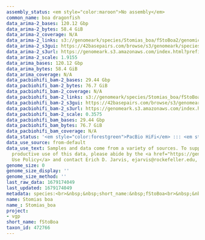 ```yaml
---
assembly_status: <em style="color:maroon">No assembly</em>
common_name: boa dragonfish
data_arima-2_bases: 120.12 Gbp
data_arima-2_bytes: 58.4 GiB
data_arima-2_coverage: N/A
data_arima-2_links: s3://genomeark/species/Stomias_boa/fStoBoa2/genomic_data/arima/<br>
data_arima-2_s3gui: https://42basepairs.com/browse/s3/genomeark/species/Stomias_boa/fStoBoa2/genomic_data/arima/
data_arima-2_s3url: https://genomeark.s3.amazonaws.com/index.html?prefix=species/Stomias_boa/fStoBoa2/genomic_data/arima/
data_arima-2_scale: 1.9155
data_arima_bases: 120.12 Gbp
data_arima_bytes: 58.4 GiB
data_arima_coverage: N/A
data_pacbiohifi_bam-2_bases: 29.44 Gbp
data_pacbiohifi_bam-2_bytes: 76.7 GiB
data_pacbiohifi_bam-2_coverage: N/A
data_pacbiohifi_bam-2_links: s3://genomeark/species/Stomias_boa/fStoBoa2/genomic_data/pacbio_hifi/<br>
data_pacbiohifi_bam-2_s3gui: https://42basepairs.com/browse/s3/genomeark/species/Stomias_boa/fStoBoa2/genomic_data/pacbio_hifi/
data_pacbiohifi_bam-2_s3url: https://genomeark.s3.amazonaws.com/index.html?prefix=species/Stomias_boa/fStoBoa2/genomic_data/pacbio_hifi/
data_pacbiohifi_bam-2_scale: 0.3575
data_pacbiohifi_bam_bases: 29.44 Gbp
data_pacbiohifi_bam_bytes: 76.7 GiB
data_pacbiohifi_bam_coverage: N/A
data_status: '<em style="color:forestgreen">PacBio HiFi</em> ::: <em style="color:forestgreen">Arima</em>'
data_use_source: from-default
data_use_text: Samples and data come from a variety of sources. To support fair and
  productive use of this data, please abide by the <a href="https://genome10k.soe.ucsc.edu/data-use-policies/">Data
  Use Policy</a> and contact Erich D. Jarvis, ejarvis@rockefeller.edu, with any questions.
genome_size: 0
genome_size_display: ''
genome_size_method: ''
last_raw_data: 1679174049
last_updated: 1679174049
metadata: species:<br>&nbsp;&nbsp;short_name:&nbsp;fStoBoa<br>&nbsp;&nbsp;name:&nbsp;Stomias&nbsp;boa<br>&nbsp;&nbsp;taxon_id:&nbsp;472766<br>&nbsp;&nbsp;common_name:&nbsp;boa&nbsp;dragonfish<br>&nbsp;&nbsp;order:<br>&nbsp;&nbsp;&nbsp;&nbsp;name:&nbsp;Stomiiformes<br>&nbsp;&nbsp;family:<br>&nbsp;&nbsp;&nbsp;&nbsp;name:&nbsp;Stomiidae<br>&nbsp;&nbsp;individuals:<br>&nbsp;&nbsp;&nbsp;&nbsp;-&nbsp;short_name:&nbsp;fStoBoa2<br>&nbsp;&nbsp;&nbsp;&nbsp;&nbsp;&nbsp;biosample_id:&nbsp;SAMEA8748811<br>&nbsp;&nbsp;&nbsp;&nbsp;&nbsp;&nbsp;sex:<br>&nbsp;&nbsp;genome_size:<br>&nbsp;&nbsp;genome_size_method:<br>&nbsp;&nbsp;project:&nbsp;[&nbsp;vgp&nbsp;]<br>
name: Stomias boa
name_: Stomias_boa
project:
- vgp
short_name: fStoBoa
taxon_id: 472766
---
```

